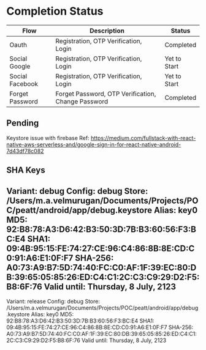 # Completion Status

Flow | Description | Status
--- | --- | ---
Oauth | Registration, OTP Verification, Login | Completed
Social Google | Registration, OTP Verification, Login | Yet to Start
Social Facebook | Registration, OTP Verification, Login | Yet to Start
Forget Password | Forget Password, OTP Verification, Change Password | Completed




Pending
-------
Keystore issue with firebase
Ref: https://medium.com/fullstack-with-react-native-aws-serverless-and/google-sign-in-for-react-native-android-7d43df78c082


SHA Keys
--------
Variant: debug
Config: debug
Store: /Users/m.a.velmurugan/Documents/Projects/POC/peatt/android/app/debug.keystore
Alias: key0
MD5: 92:B8:78:A3:D6:42:B3:50:3D:7B:B3:60:56:F3:BC:E4
SHA1: 09:4B:95:15:FE:74:27:CE:96:C4:86:8B:8E:CD:C0:91:A6:E1:0F:F7
SHA-256: A0:73:A9:B7:5D:74:40:FC:C0:AF:1F:39:EC:80:DB:39:65:05:85:26:ED:C4:C1:2C:C3:C9:29:D2:F5:B8:6F:76
Valid until: Thursday, 8 July, 2123
----------
Variant: release
Config: debug
Store: /Users/m.a.velmurugan/Documents/Projects/POC/peatt/android/app/debug.keystore
Alias: key0
MD5: 92:B8:78:A3:D6:42:B3:50:3D:7B:B3:60:56:F3:BC:E4
SHA1: 09:4B:95:15:FE:74:27:CE:96:C4:86:8B:8E:CD:C0:91:A6:E1:0F:F7
SHA-256: A0:73:A9:B7:5D:74:40:FC:C0:AF:1F:39:EC:80:DB:39:65:05:85:26:ED:C4:C1:2C:C3:C9:29:D2:F5:B8:6F:76
Valid until: Thursday, 8 July, 2123
